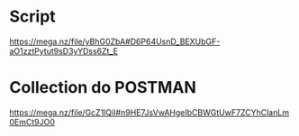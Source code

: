 # Script
https://mega.nz/file/yBhG0ZbA#D6P64UsnD_BEXUbGF-aO1zztPytut9sD3yYDss6Zt_E

# Collection do POSTMAN
https://mega.nz/file/GcZ1lQiI#n9HE7JsVwAHgeIbCBWGtUwF7ZCYhClanLm0EmCt9JO0
